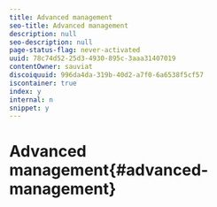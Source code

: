 ```yaml
---
title: Advanced management
seo-title: Advanced management
description: null
seo-description: null
page-status-flag: never-activated
uuid: 78c74d52-25d3-4930-895c-3aaa31407019
contentOwner: sauviat
discoiquuid: 996da4da-319b-40d2-a7f0-6a6538f5cf57
iscontainer: true
index: y
internal: n
snippet: y
---
```


# Advanced management{#advanced-management}


